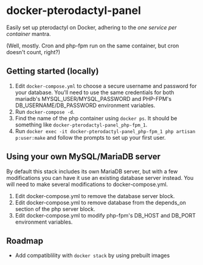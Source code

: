 # docker-pterodactyl-panel

Easily set up pterodactyl on Docker, adhering to the *one service per container* mantra.

(Well, mostly. Cron and php-fpm run on the same container, but cron doesn't count, right?)

## Getting started (locally)

1. Edit `docker-compose.yml` to choose a secure username and password for your database. You'll need to use the same credentials for both mariadb's MYSQL_USER/MYSQL_PASSWORD and PHP-FPM's DB_USERNAME/DB_PASSWORD environment variables.
2. Run `docker-compose -d`.
3. Find the name of the php container using `docker ps`. It should be something like `docker-pterodactyl-panel_php-fpm_1`.
4. Run `docker exec -it docker-pterodactyl-panel_php-fpm_1 php artisan p:user:make` and follow the prompts to set up your first user.

## Using your own MySQL/MariaDB server

By default this stack includes its own MariaDB server, but with a few modifications you can have it use an existing database server instead. You will need to make several modifications to docker-compose.yml.

1. Edit docker-compose.yml to remove the database server block.
2. Edit docker-compose.yml to remove database from the depends_on section of the php server block.
3. Edit docker-compose.yml to modify php-fpm's DB_HOST and DB_PORT environment variables.

## Roadmap

 - Add compatiblility with `docker stack` by using prebuilt images